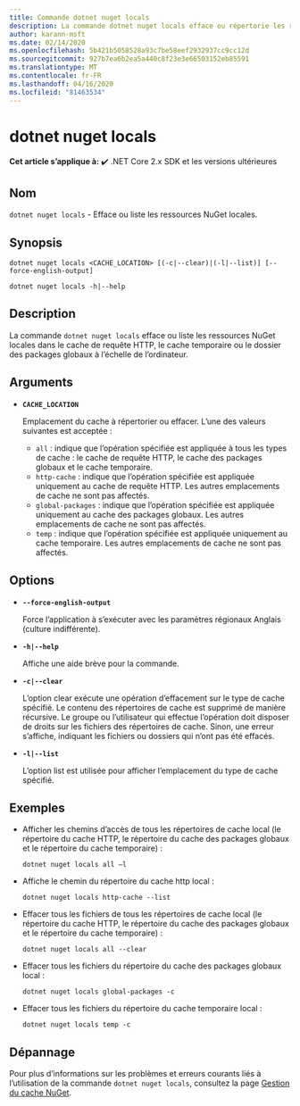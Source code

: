 ```yaml
---
title: Commande dotnet nuget locals
description: La commande dotnet nuget locals efface ou répertorie les ressources NuGet locales telles que le cache de requête http, le cache temporaire ou le dossier de packages globaux à l’échelle de l’ordinateur.
author: karann-msft
ms.date: 02/14/2020
ms.openlocfilehash: 5b421b5058528a93c7be58eef2932937cc9cc12d
ms.sourcegitcommit: 927b7ea6b2ea5a440c8f23e3e66503152eb85591
ms.translationtype: MT
ms.contentlocale: fr-FR
ms.lasthandoff: 04/16/2020
ms.locfileid: "81463534"
---
```

# <a name="dotnet-nuget-locals"></a>dotnet nuget locals

**Cet article s’applique à:** ✔️ .NET Core 2.x SDK et les versions ultérieures

## <a name="name"></a>Nom

`dotnet nuget locals` - Efface ou liste les ressources NuGet locales.

## <a name="synopsis"></a>Synopsis

```dotnetcli
dotnet nuget locals <CACHE_LOCATION> [(-c|--clear)|(-l|--list)] [--force-english-output]

dotnet nuget locals -h|--help
```

## <a name="description"></a>Description

La commande `dotnet nuget locals` efface ou liste les ressources NuGet locales dans le cache de requête HTTP, le cache temporaire ou le dossier des packages globaux à l’échelle de l’ordinateur.

## <a name="arguments"></a>Arguments

- **`CACHE_LOCATION`**

  Emplacement du cache à répertorier ou effacer. L’une des valeurs suivantes est acceptée :

  * `all` : indique que l’opération spécifiée est appliquée à tous les types de cache : le cache de requête HTTP, le cache des packages globaux et le cache temporaire.
  * `http-cache` : indique que l’opération spécifiée est appliquée uniquement au cache de requête HTTP. Les autres emplacements de cache ne sont pas affectés.
  * `global-packages` : indique que l’opération spécifiée est appliquée uniquement au cache des packages globaux. Les autres emplacements de cache ne sont pas affectés.
  * `temp` : indique que l’opération spécifiée est appliquée uniquement au cache temporaire. Les autres emplacements de cache ne sont pas affectés.

## <a name="options"></a>Options

- **`--force-english-output`**

  Force l’application à s’exécuter avec les paramètres régionaux Anglais (culture indifférente).

- **`-h|--help`**

  Affiche une aide brève pour la commande.

- **`-c|--clear`**

  L’option clear exécute une opération d’effacement sur le type de cache spécifié. Le contenu des répertoires de cache est supprimé de manière récursive. Le groupe ou l’utilisateur qui effectue l’opération doit disposer de droits sur les fichiers des répertoires de cache. Sinon, une erreur s’affiche, indiquant les fichiers ou dossiers qui n’ont pas été effacés.

- **`-l|--list`**

  L’option list est utilisée pour afficher l’emplacement du type de cache spécifié.

## <a name="examples"></a>Exemples

- Afficher les chemins d’accès de tous les répertoires de cache local (le répertoire du cache HTTP, le répertoire du cache des packages globaux et le répertoire du cache temporaire) :

  ```dotnetcli
  dotnet nuget locals all –l
  ```

- Affiche le chemin du répertoire du cache http local :

  ```dotnetcli
  dotnet nuget locals http-cache --list
  ```

- Effacer tous les fichiers de tous les répertoires de cache local (le répertoire du cache HTTP, le répertoire du cache des packages globaux et le répertoire du cache temporaire) :

  ```dotnetcli
  dotnet nuget locals all --clear
  ```

- Effacer tous les fichiers du répertoire du cache des packages globaux local :

  ```dotnetcli
  dotnet nuget locals global-packages -c
  ```

- Effacer tous les fichiers du répertoire du cache temporaire local :

  ```dotnetcli
  dotnet nuget locals temp -c
  ```

## <a name="troubleshooting"></a>Dépannage

Pour plus d’informations sur les problèmes et erreurs courants liés à l’utilisation de la commande `dotnet nuget locals`, consultez la page [Gestion du cache NuGet](/nuget/consume-packages/managing-the-nuget-cache).
